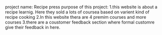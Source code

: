 project name: Recipe press
purpose of this project: 
1.this website is about a recipe learnig. Here they sold a lots of coursea based on varient kind of recipe cooking
2.In this website thera are 4 premim courses and more courses
3.there are a coustomer feedback section where formal customre give their feedback in here.


